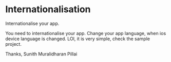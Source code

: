 Internationalisation
====================

Internationalise your app.

You need to internationalise your app.
Change your app language, when ios device language is changed.
LOl, it is very simple, check the sample project.


Thanks,
Sunith Muralidharan Pillai

